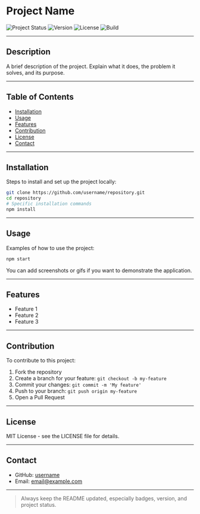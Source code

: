# Project Name

<!-- Badges -->

![Project Status](https://img.shields.io/badge/status-in%20development-yellow)
![Version](https://img.shields.io/badge/version-1.0.0-blue)
![License](https://img.shields.io/badge/license-MIT-green)
![Build](https://img.shields.io/badge/build-passing-brightgreen)

---

## Description

A brief description of the project. Explain what it does, the problem it solves, and its purpose.

---

## Table of Contents

* [Installation](#installation)
* [Usage](#usage)
* [Features](#features)
* [Contribution](#contribution)
* [License](#license)
* [Contact](#contact)

---

## Installation

Steps to install and set up the project locally:

```bash
git clone https://github.com/username/repository.git
cd repository
# Specific installation commands
npm install
```

---

## Usage

Examples of how to use the project:

```bash
npm start
```

You can add screenshots or gifs if you want to demonstrate the application.

---

## Features

* Feature 1
* Feature 2
* Feature 3

---

## Contribution

To contribute to this project:

1. Fork the repository
2. Create a branch for your feature: `git checkout -b my-feature`
3. Commit your changes: `git commit -m 'My feature'`
4. Push to your branch: `git push origin my-feature`
5. Open a Pull Request

---

## License

MIT License - see the LICENSE file for details.

---

## Contact

* GitHub: [username](https://github.com/username)
* Email: [email@example.com](mailto:email@example.com)

---

<!-- Personal Notes -->

> Always keep the README updated, especially badges, version, and project status.
